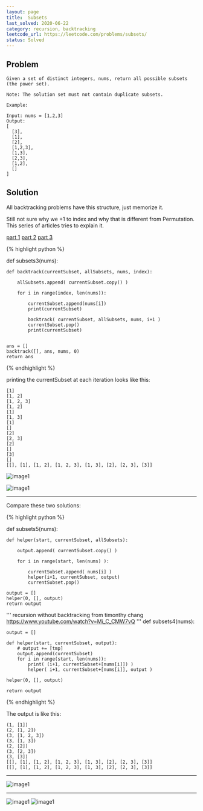 ```yaml
---
layout: page
title:  Subsets
last_solved: 2020-06-22
category: recursion, backtracking
leetcode_url: https://leetcode.com/problems/subsets/
status: Solved
---
```


Problem
-------

```
Given a set of distinct integers, nums, return all possible subsets (the power set).

Note: The solution set must not contain duplicate subsets.

Example:

Input: nums = [1,2,3]
Output:
[
  [3],
  [1],
  [2],
  [1,2,3],
  [1,3],
  [2,3],
  [1,2],
  []
]

```

Solution
----------

All backtracking problems have this structure, just memorize it.

Still not sure why we +1 to index and why that is different from Permutation. This series of articles tries to explain it.

[part 1](https://medium.com/algorithms-and-leetcode/backtracking-e001561b9f28)
[part 2](https://medium.com/algorithms-and-leetcode/backtracking-with-leetcode-problems-part-2-705c9cc70e52)
[part 3](https://medium.com/algorithms-and-leetcode/in-depth-backtracking-with-leetcode-problems-part-3-b225f19e0d51)


{% highlight python %}

def subsets3(nums):

    def backtrack(currentSubset, allSubsets, nums, index):

        allSubsets.append( currentSubset.copy() )

        for i in range(index, len(nums)):

            currentSubset.append(nums[i])
            print(currentSubset)

            backtrack( currentSubset, allSubsets, nums, i+1 )
            currentSubset.pop()
            print(currentSubset)


    ans = []
    backtrack([], ans, nums, 0)
    return ans

{% endhighlight %}


printing the currentSubset at each iteration looks like this:
```
[1]
[1, 2]
[1, 2, 3]
[1, 2]
[1]
[1, 3]
[1]
[]
[2]
[2, 3]
[2]
[]
[3]
[]
[[], [1], [1, 2], [1, 2, 3], [1, 3], [2], [2, 3], [3]]
```

![image1](https://miro.medium.com/max/1400/1*xrjS6JIZ5f7wFCNBDPrr0g.png)

![image1](https://miro.medium.com/max/1400/1*_s5iiwdZXbg1OFWO9YDjng@2x.jpeg)



______________


Compare these two solutions:

{% highlight python %}

def subsets5(nums):

    def helper(start, currentSubset, allSubsets):

        output.append( currentSubset.copy() )

        for i in range(start, len(nums) ):

            currentSubset.append( nums[i] )
            helper(i+1, currentSubset, output)
            currentSubset.pop()
        
    output = []
    helper(0, [], output)
    return output



'''
    recursion without backtracking from timonthy chang
    https://www.youtube.com/watch?v=Mi_C_CMW7vQ
'''
def subsets4(nums):

    output = []

    def helper(start, currentSubset, output):
        # output += [tmp]
        output.append(currentSubset)
        for i in range(start, len(nums)):
            print( (i+1, currentSubset+[nums[i]]) )
            helper( i+1, currentSubset+[nums[i]], output )
    
    helper(0, [], output)

    return output

{% endhighlight %}

The output is like this:
```
(1, [1])
(2, [1, 2])
(3, [1, 2, 3])
(3, [1, 3])
(2, [2])
(3, [2, 3])
(3, [3])
[[], [1], [1, 2], [1, 2, 3], [1, 3], [2], [2, 3], [3]]
[[], [1], [1, 2], [1, 2, 3], [1, 3], [2], [2, 3], [3]]
```

____________


![image1](https://miro.medium.com/max/1050/1*ddhF2JWfmEl8yLwjx5vt7Q.jpeg)

______________


![image1](https://5wlqpa.dm.files.1drv.com/y4mWw6FM6vfQ2uGgQLZVTXK03b2a4oZzG94ARUypRFP8T48s5todh08mGzzH5CVx79cVUGI-lKe00r0vgEJt0PlTTYmYze-M_EXdkfEaUTggaMMsCwXXKXHUC3ko0ITL_jl14nHjNEXlI5I3kh3AnD98MerAvWU3GuICbnIDQETihjZo-F86GzUuLYTn-2Q-ZoddrY1zu3b6rchFalBW9mJEQ?width=2425&height=1523&cropmode=none)
![image1](https://5wjpha.dm.files.1drv.com/y4mECUr_-JYl8Sn_JLbFcKa5QKYMklb32Cht5rZj3MsoCjcLrnWDDaxHqFCOwIh2VD5UT5xoy2xcKKpoMAvYe4-kH0xVw8vdaEkGRva0OF1WdfmvoPifSLQLOK4RAGPO72WQifQ87qsF8APOnzvPA3M5LAhp7wvYU8X7f__vZO7Oae4ZVj0dARrF8fms6KVQ__ect74q1YyqECYIjJci7DQkQ?width=2041&height=1334&cropmode=none)


